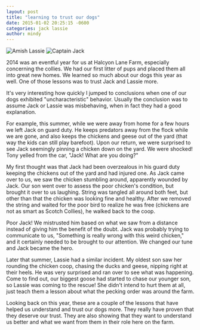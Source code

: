 ```yaml
---
layout: post
title: "learning to trust our dogs"
date: 2015-01-02 20:25:15 -0600
categories: jack lassie
author: mindy
---
```


![Amish Lassie](/images/lassie-circle.png "Amish Lassie")
![Captain Jack](/images/jack-circle.png "Captain Jack")

2014 was an eventful year for us at Halcyon Lane Farm, especially concerning the collies. We had our first litter of pups and placed them all into great new homes. We learned so much about our dogs this year as well. One of those lessons was to trust Jack and Lassie more.

It's very interesting how quickly I jumped to conclusions when one of our dogs exhibited "uncharacteristic" behavior. Usually the conclusion was to assume Jack or Lassie was misbehaving, when in fact they had a good explanation.

For example, this summer, while we were away from home for a few hours we left Jack on guard duty. He keeps predators away from the flock while we are gone, and also keeps the chickens and geese out of the yard (that way the kids can still play barefoot). Upon our return, we were surprised to see Jack seemingly pinning a chicken down on the yard. We were shocked! Tony yelled from the car, "Jack! What are you doing?"

My first thought was that Jack had been overzealous in his guard duty keeping the chickens out of the yard and had injured one. As Jack came over to us, we saw the chicken stumbling around, apparently wounded by Jack. Our son went over to assess the poor chicken's condition, but brought it over to us laughing. String was tangled all around both feet, but other than that the chicken was looking fine and healthy. After we removed the string and waited for the poor bird to realize he was free (chickens are not as smart as Scotch Collies), he walked back to the coop.

Poor Jack! We mistrusted him based on what we saw from a distance instead of giving him the benefit of the doubt. Jack was probably trying to communicate to us, "Something is really wrong with this weird chicken," and it certainly needed to be brought to our attention. We changed our tune and Jack became the hero.

Later that summer, Lassie had a similar incident. My oldest son saw her rounding the chicken coop, chasing the ducks and geese, nipping right at their heels. He was very surprised and ran over to see what was happening. Come to find out, our biggest goose had started to chase our younger son, so Lassie was coming to the rescue! She didn't intend to hurt them at all, just teach them a lesson about what the pecking order was around the farm.

Looking back on this year, these are a couple of the lessons that have helped us understand and trust our dogs more. They really have proven that they deserve our trust. They are also showing that they want to understand us better and what we want from them in their role here on the farm.

